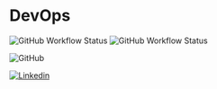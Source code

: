 # DevOps

![GitHub Workflow Status](https://img.shields.io/github/workflow/status/rarygoncalves/devops/Django?label=Integration&logo=django)
![GitHub Workflow Status](https://img.shields.io/github/workflow/status/rarygoncalves/devops/Heroku?label=Delivery&logo=heroku)

![GitHub](https://img.shields.io/github/license/rarygoncalves/devops?label=License)


[![Linkedin](https://img.shields.io/static/v1?label=Linkedin&message=Rary%20Gonçalves&logo=linkedin&style=social)](https://www.linkedin.com/in/rarygoncalves/)
